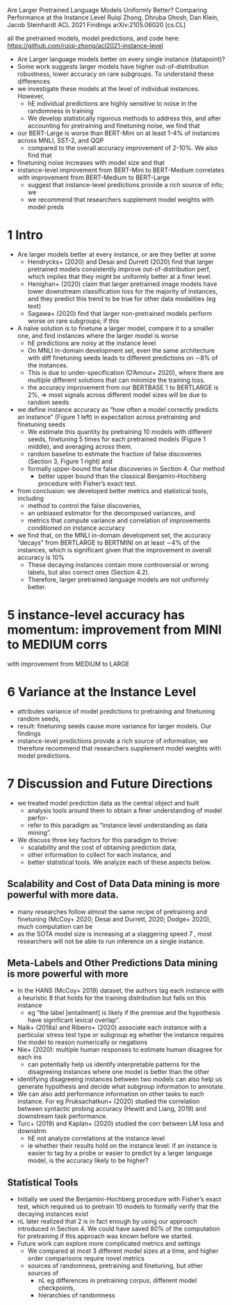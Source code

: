 Are Larger Pretrained Language Models Uniformly Better? Comparing Performance at the Instance Level
Ruiqi Zhong, Dhruba Ghosh, Dan Klein, Jacob Steinhardt
ACL 2021 Findings arXiv:2105.06020 [cs.CL]

all the pretrained models, model predictions, and code here: 
https://github.com/ruiqi-zhong/acl2021-instance-level

* Are Larger language models better on every single instance (datapoint)?
* Some work suggests larger models have 
  higher out-of-distribution robustness,
  lower accuracy on rare subgroups. To understand these differences
* we investigate these models at the level of individual instances. However,
  * hE individual predictions are highly sensitive to noise in the randomness
    in training
  * We develop statistically rigorous methods to address this, and after
    accounting for pretraining and finetuning noise, we find that
* our BERT-Large is worse than BERT-Mini on at least 1-4% of instances
  across MNLI, SST-2, and QQP
  * compared to the overall accuracy improvement of 2-10%.  We also find that
* finetuning noise increases with model size and that
* instance-level improvement from BERT-Mini to BERT-Medium correlates with
  improvement from BERT-Medium to BERT-Large
  * suggest that instance-level predictions provide a rich source of info; we
  * we recommend that researchers supplement model weights with model preds
  
# 1 Intro
  
* Are larger models better at every instance, or are they better at some
  * Hendrycks+ (2020) and Desai and Durrett (2020) find that
    larger pretrained models consistently improve out-of-distribution perf,
    which implies that they might be uniformly better at a finer level.
  * Henighan+ (2020) claim that
    larger pretrained image models have lower downstream classification loss
    for the majority of instances, and they predict this trend to be true for
    other data modalities (eg text)
  * Sagawa+ (2020) find that
    larger non-pretrained models perform worse on rare subgroups; if this
* A naı̈ve solution is to finetune a larger model, compare it to a smaller one,
  and find instances where the larger model is worse
  * hE predictions are noisy at the instance level
  * On MNLI in-domain development set, even the same architecture with diff
    finetuning seeds leads to different predictions on ∼8% of the instances.
  * This is due to under-specification (D’Amour+ 2020), where
    there are multiple different solutions that can minimize the training loss.
  * the accuracy improvement from our BERTBASE 1 to BERTLARGE is 2%,
  => most signals across different model sizes will be due to random seeds
* we define instance accuracy as “how often a model correctly predicts an
  instance” (Figure 1 left) in expectation across pretraining and finetuning
  seeds
  * We estimate this quantity by pretraining 10 models with different seeds,
    finetuning 5 times for each pretrained models (Figure 1 middle), and
    averaging across them.
  * random baseline to estimate the fraction of false discoveries (Section 3,
    Figure 1 right) and
  * formally upper-bound the false discoveries in Section 4. Our method
    * better upper bound than the classical Benjamini-Hochberg procedure with
      Fisher’s exact test.
* from conclusion: we developed better metrics and statistical tools, including
  * method to control the false discoveries,
  * an unbiased estimator for the decomposed variances, and
  * metrics that compute variance and correlation of improvements conditioned
    on instance accuracy
* we find that, on the MNLI in-domain development set, the accuracy “decays”
  from BERTLARGE to BERTMINI on at least ∼4% of the instances, which is
  significant given that the improvement in overall accuracy is 10%
  * These decaying instances contain more controversial or wrong labels, but
    also correct ones (Section 4.2).
  * Therefore, larger pretrained language models are not uniformly better.

# 5 instance-level accuracy has momentum: improvement from MINI to MEDIUM corrs
with improvement from MEDIUM to LARGE 

# 6 Variance at the Instance Level

* attributes variance of model predictions to pretraining and finetuning random
  seeds, 
* result: finetuning seeds cause more variance for larger models.  Our findings
* instance-level predictions provide a rich source of information; we therefore
  recommend that researchers supplement model weights with model predictions.

# 7 Discussion and Future Directions

* we treated model prediction data as the central object and built
  * analysis tools around them to obtain a finer understanding of model perfor-
  * refer to this paradigm as “instance level understanding as data mining”.
* We discuss three key factors for this paradigm to thrive:
  * scalability and the cost of obtaining prediction data,
  * other information to collect for each instance, and
  * better statistical tools. We analyze each of these aspects below.

## Scalability and Cost of Data Data mining is more powerful with more data.

* many researches follow almost the same recipe of pretraining and finetuning
  (McCoy+ 2020; Desai and Durrett, 2020; Dodge+ 2020), much computation can be
* as the SOTA model size is increasing at a staggering speed 7 , most
  researchers will not be able to run inference on a single instance.

## Meta-Labels and Other Predictions Data mining is more powerful with more

* In the HANS (McCoy+ 2019) dataset, the authors tag each instance with a
  heuristic 8 that holds for the training distribution but fails on this
  instance
  * eg “the label [entailment] is likely if the premise and the hypothesis have
    significant lexical overlap”.
* Naik+ (2018a) and Ribeiro+ (2020) associate each instance with a particular
  stress test type or subgroup
  eg whether the instance requires the model to reason numerically or negations
* Nie+ (2020): multiple human responses to estimate human disagree for each ins
  * can potentially help us identify interpretable patterns for the disagreeing
    instances where one model is better than the other
* identifying disagreeing instances between two models can also help us
  generate hypothesis and decide what subgroup information to annotate.
* We can also add performance information on other tasks to each instance. For
  eg Pruksachatkun+ (2020) studied the correlation between syntactic probing
  accuracy (Hewitt and Liang, 2019) and downstream task performance.
* Turc+ (2019) and Kaplan+ (2020) studied the corr between LM loss and downstrm
  * hE not analyze correlations at the instance level
  * ie whether their results hold on the instance level: if an instance is
    easier to tag by a probe or easier to predict by a larger language model,
    is the accuracy likely to be higher?

## Statistical Tools 

* Initially we used the Benjamini-Hochberg procedure with Fisher’s exact test,
  which required us to pretrain 10 models to formally verify that the decaying
  instances exist
* nL later realized that 2 is in fact enough by using our approach introduced
  in Section 4. We could have saved 80% of the computation for pretraining if
  this approach was known before we started.
* Future work can explore more complicated metrics and settings
  * We compared at most 3 different model sizes at a time, and higher order
    comparisons require novel metrics
  * sources of randomness, pretraining and finetuning, but other sources of
    * nL eg differences in pretraining corpus, different model checkpoints,
    * hierarchies of randomness
